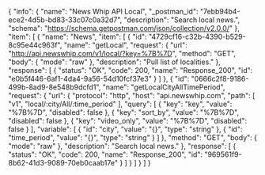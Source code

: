 {
  "info": {
    "name": "News Whip API Local",
    "_postman_id": "7ebb94b4-ece2-4d5b-bd83-33c07c0a32d7",
    "description": "Search local news.",
    "schema": "https://schema.getpostman.com/json/collection/v2.0.0/"
  },
  "item": [
    {
      "name": "News",
      "item": [
        {
          "id": "4729cf16-c32b-4390-b529-8c95e44c963f",
          "name": "getLocal",
          "request": {
            "url": "http://api.newswhip.com/v1/local/?key=%7B%7D",
            "method": "GET",
            "body": {
              "mode": "raw"
            },
            "description": "Pull list of localities."
          },
          "response": [
            {
              "status": "OK",
              "code": 200,
              "name": "Response_200",
              "id": "e0b5f446-6af1-4da4-9a56-54d10fcf37e3"
            }
          ]
        },
        {
          "id": "0666c2f8-9186-499b-8ad9-8e548b9dcfd1",
          "name": "getLocalCityAllTimePeriod",
          "request": {
            "url": {
              "protocol": "http",
              "host": "api.newswhip.com",
              "path": [
                "v1",
                "local/:city/All/:time_period"
              ],
              "query": [
                {
                  "key": "key",
                  "value": "%7B%7D",
                  "disabled": false
                },
                {
                  "key": "sort_by",
                  "value": "%7B%7D",
                  "disabled": false
                },
                {
                  "key": "video_only",
                  "value": "%7B%7D",
                  "disabled": false
                }
              ],
              "variable": [
                {
                  "id": "city",
                  "value": "{}",
                  "type": "string"
                },
                {
                  "id": "time_period",
                  "value": "{}",
                  "type": "string"
                }
              ]
            },
            "method": "GET",
            "body": {
              "mode": "raw"
            },
            "description": "Search local news."
          },
          "response": [
            {
              "status": "OK",
              "code": 200,
              "name": "Response_200",
              "id": "969561f9-8b62-41d3-9089-70eb0caab17e"
            }
          ]
        }
      ]
    }
  ]
}